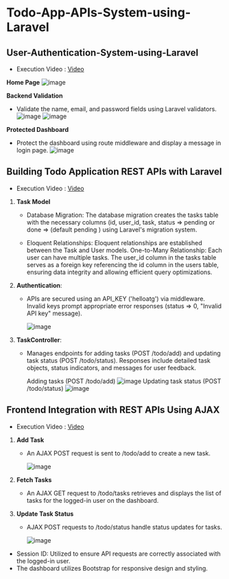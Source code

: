 # Todo-App-APIs-System-using-Laravel
## User-Authentication-System-using-Laravel
- Execution Video : [Video](https://drive.google.com/file/d/1LFJ6rHNfuDj8ewuW40drnuF5lIqxdcpQ/view?usp=drive_link)
  
 **Home Page**
   ![image](https://github.com/user-attachments/assets/305fb92b-4626-4399-9295-7c6688fb31e7)


**Backend Validation**
   - Validate the name, email, and password fields using Laravel validators.
   ![image](https://github.com/user-attachments/assets/7d1b9f16-ec4d-49a0-b6da-4d7e39565c62)
   ![image](https://github.com/user-attachments/assets/588bbb39-f4bb-4681-9d0d-f85d861c1ebf)

**Protected Dashboard**
   - Protect the dashboard using route middleware and display a message in login page.
  ![image](https://github.com/user-attachments/assets/57809f35-3411-4d81-9ff5-bcbf22df2319)

     
## Building Todo Application REST APIs with Laravel

- Execution Video :  [Video](https://drive.google.com/file/d/158BBSZ6uM2cZ9lsq71u89cImYgmha2zK/view?usp=sharing)
 1. **Task Model**
     - Database Migration:
       The database migration creates the tasks table with the necessary columns (id, user_id, task, status => pending or done => (default pending ) using Laravel's migration system.

     - Eloquent Relationships:
       Eloquent relationships are established between the Task and User models.
       One-to-Many Relationship: Each user can have multiple tasks. The user_id column in the tasks table serves as a foreign key referencing the id column in the users table, ensuring data integrity and allowing 
       efficient query optimizations.

 2. **Authentication**:
    - APIs are secured using an API_KEY ('helloatg') via middleware. Invalid keys prompt appropriate error responses (status => 0, "Invalid API key" message).

      ![image](https://github.com/user-attachments/assets/727dde06-5dd5-4613-8c58-5f42201639c2)

 3. **TaskController**:
    
    - Manages endpoints for adding tasks (POST /todo/add) and updating task status (POST /todo/status).  Responses include detailed task objects, status indicators, and messages for user feedback.

      Adding tasks (POST /todo/add)
    ![image](https://github.com/user-attachments/assets/06c51e6f-8285-48e3-b0b8-2635da50c95f)
      Updating task status (POST /todo/status)
    ![image](https://github.com/user-attachments/assets/9833197f-788f-482d-8ab7-623146266d41)

## Frontend Integration with REST APIs Using AJAX

 - Execution Video :  [Video](https://drive.google.com/file/d/1ZxTztVOMALzDd0-b3ddECW-oJ0Tlkt8t/view?usp=drive_link)

1. **Add Task**
   - An AJAX POST request is sent to /todo/add to create a new task.
     
     ![image](https://github.com/user-attachments/assets/2551de57-89a3-4ba0-a949-d930165d8f09)

2. **Fetch Tasks**
   
   - An AJAX GET request to /todo/tasks retrieves and displays the list of tasks for the logged-in user on the dashboard.
  
3. **Update Task Status**
   
   - AJAX POST requests to /todo/status handle status updates for tasks.
     
     ![image](https://github.com/user-attachments/assets/07bc1c98-942e-4e94-afe4-d0d8ff8dfbcb)
     
- Session ID: Utilized to ensure API requests are correctly associated with the logged-in user.
- The dashboard utilizes Bootstrap for responsive design and styling.






